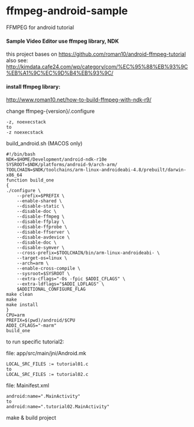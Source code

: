# ffmpeg-android-sample
FFMPEG for android tutorial

#### Sample Video Editor use ffmpeg library, NDK
this project bases on https://github.com/roman10/android-ffmpeg-tutorial
also see: http://kimdata.cafe24.com/wp/category/com/%EC%95%88%EB%93%9C%EB%A1%9C%EC%9D%B4%EB%93%9C/

#### install ffmpeg library:
http://www.roman10.net/how-to-build-ffmpeg-with-ndk-r9/

change ffmpeg-{version}/.configure
````
-z, noexecstack
to
-z noexecstack
````

build_android.sh (MACOS only)
````
#!/bin/bash
NDK=$HOME/Development/android-ndk-r10e
SYSROOT=$NDK/platforms/android-9/arch-arm/
TOOLCHAIN=$NDK/toolchains/arm-linux-androideabi-4.8/prebuilt/darwin-x86_64
function build_one
{
./configure \
    --prefix=$PREFIX \
    --enable-shared \
    --disable-static \
    --disable-doc \
    --disable-ffmpeg \
    --disable-ffplay \
    --disable-ffprobe \
    --disable-ffserver \
    --disable-avdevice \
    --disable-doc \
    --disable-symver \
    --cross-prefix=$TOOLCHAIN/bin/arm-linux-androideabi- \
    --target-os=linux \
    --arch=arm \
    --enable-cross-compile \
    --sysroot=$SYSROOT \
    --extra-cflags="-Os -fpic $ADDI_CFLAGS" \
    --extra-ldflags="$ADDI_LDFLAGS" \
    $ADDITIONAL_CONFIGURE_FLAG
make clean
make
make install
}
CPU=arm
PREFIX=$(pwd)/android/$CPU 
ADDI_CFLAGS="-marm"
build_one
````

to run specific tutorial2:

file: app/src/main/jni/Android.mk
````
LOCAL_SRC_FILES := tutorial01.c
to
LOCAL_SRC_FILES := tutorial02.c
````

file: Mainifest.xml
````
android:name=".MainActivity"
to 
android:name=".tutorial02.MainActivity"
````

make & build project